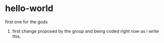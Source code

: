 # hello-world
first one for the gods

1. first change proposed by the group and being coded right now as i write this.
